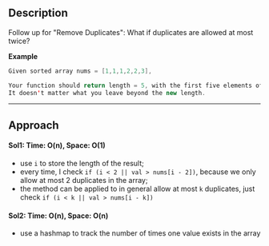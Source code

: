 ## Description

Follow up for "Remove Duplicates":
What if duplicates are allowed at most twice?

**Example**
```java
Given sorted array nums = [1,1,1,2,2,3],

Your function should return length = 5, with the first five elements of nums being 1, 1, 2, 2 and 3. 
It doesn't matter what you leave beyond the new length.
```

*** 

## Approach
#### Sol1: Time: O(n), Space: O(1)
* use `i` to store the length of the result;
* every time, I check `if (i < 2 || val > nums[i - 2])`, because we only allow at most 2 duplicates in the array;
* the method can be applied to in general allow at most `k` duplicates, just check `if (i < k || val > nums[i - k])`

#### Sol2: Time: O(n), Space: O(n)
* use a hashmap to track the number of times one value exists in the array